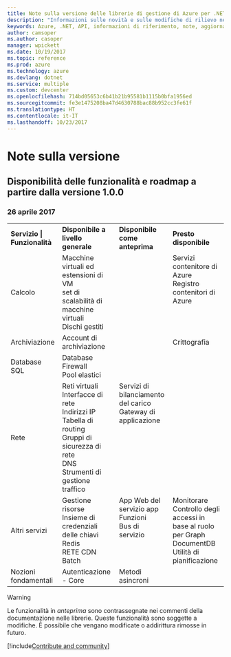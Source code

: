 ```yaml
---
title: Note sulla versione delle librerie di gestione di Azure per .NET | Microsoft Docs
description: "Informazioni sulle novità e sulle modifiche di rilievo nelle librerie di gestione di Azure per .NET."
keywords: Azure, .NET, API, informazioni di riferimento, note, aggiornamenti, deprecare
author: camsoper
ms.author: casoper
manager: wpickett
ms.date: 10/19/2017
ms.topic: reference
ms.prod: azure
ms.technology: azure
ms.devlang: dotnet
ms.service: multiple
ms.custom: devcenter
ms.openlocfilehash: 714bd05653c6b41b21b95581b1115b0bfa1956ed
ms.sourcegitcommit: fe3e1475208ba47d4630788bac88b952cc3fe61f
ms.translationtype: HT
ms.contentlocale: it-IT
ms.lasthandoff: 10/23/2017
---
```

# <a name="release-notes"></a>Note sulla versione 

## <a name="feature-availability-and-road-map-as-of-version-100"></a>Disponibilità delle funzionalità e roadmap a partire dalla versione 1.0.0 ##
### <a name="april-26-2017"></a>26 aprile 2017

<table>
  <tr>
    <th align="left">Servizio | Funzionalità</th>
    <th align="left">Disponibile a livello generale</th>
    <th align="left">Disponibile come anteprima</th>
    <th align="left">Presto disponibile</th>
  </tr>
  <tr>
    <td>Calcolo</td>
    <td>Macchine virtuali ed estensioni di VM<br>set di scalabilità di macchine virtuali<br>Dischi gestiti</td>
    <td></td>
    <td valign="top">Servizi contenitore di Azure<br>Registro contenitori di Azure</td>
  </tr>
  <tr>
    <td>Archiviazione</td>
    <td>Account di archiviazione</td>
    <td></td>
    <td>Crittografia</td>
  </tr>
  <tr>
    <td>Database SQL</td>
    <td>Database<br>Firewall<br>Pool elastici</td>
    <td></td>
    <td valign="top"></td>
  </tr>
  <tr>
    <td>Rete</td>
    <td>Reti virtuali<br>Interfacce di rete<br>Indirizzi IP<br>Tabella di routing<br>Gruppi di sicurezza di rete<br>DNS<br>Strumenti di gestione traffico</td>
    <td valign="top">Servizi di bilanciamento del carico<br>Gateway di applicazione</td>
    <td valign="top"></td>
  </tr>
  <tr>
    <td>Altri servizi</td>
    <td>Gestione risorse<br>Insieme di credenziali delle chiavi<br>Redis<br>RETE CDN<br>Batch</td>
    <td valign="top">App Web del servizio app<br>Funzioni<br>Bus di servizio</td>
    <td valign="top">Monitorare<br>Controllo degli accessi in base al ruolo per Graph<br>DocumentDB<br>Utilità di pianificazione</td>
  </tr>
  <tr>
    <td>Nozioni fondamentali</td>
    <td>Autenticazione - Core</td>
    <td>Metodi asincroni</td>
    <td valign="top"></td>
  </tr>
</table>

> [!WARNING] 
> Le funzionalità in *anteprima* sono contrassegnate nei commenti della documentazione nelle librerie. Queste funzionalità sono soggette a modifiche. È possibile che vengano modificate o addirittura rimosse in futuro.

[!include[Contribute and community](includes/contribute.md)]

